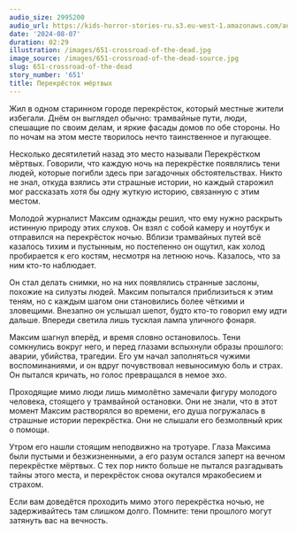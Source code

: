 ```yaml
---
audio_size: 2995200
audio_url: https://kids-horror-stories-ru.s3.eu-west-1.amazonaws.com/audio/651-crossroad-of-the-dead.mp3
date: '2024-08-07'
duration: 02:29
illustration: /images/651-crossroad-of-the-dead.jpg
image_source: /images/651-crossroad-of-the-dead-source.jpg
slug: 651-crossroad-of-the-dead
story_number: '651'
title: Перекрёсток мёртвых
---
```


Жил в одном старинном городе перекрёсток, который местные жители избегали. Днём он выглядел обычно: трамвайные пути, люди, спешащие по своим делам, и яркие фасады домов по обе стороны. Но по ночам на этом месте творилось нечто таинственное и пугающее.

Несколько десятилетий назад это место называли Перекрёстком мёртвых. Говорили, что каждую ночь на перекрёстке появлялись тени людей, которые погибли здесь при загадочных обстоятельствах. Никто не знал, откуда взялись эти страшные истории, но каждый старожил мог рассказать хотя бы одну жуткую историю, связанную с этим местом.

Молодой журналист Максим однажды решил, что ему нужно раскрыть истинную природу этих слухов. Он взял с собой камеру и ноутбук и отправился на перекрёсток ночью. Вблизи трамвайных путей всё казалось тихим и пустынным, но постепенно он ощутил, как холод пробирается к его костям, несмотря на летнюю ночь. Казалось, что за ним кто-то наблюдает.

Он стал делать снимки, но на них появлялись странные заслоны, похожие на силуэты людей. Максим попытался приблизиться к этим теням, но с каждым шагом они становились более чёткими и зловещими. Внезапно он услышал шепот, будто кто-то говорил ему идти дальше. Впереди светила лишь тусклая лампа уличного фонаря.

Максим шагнул вперёд, и время словно остановилось. Тени сомкнулись вокруг него, и перед глазами вспыхнули образы прошлого: аварии, убийства, трагедии. Его ум начал заполняться чужими воспоминаниями, и он вдруг почувствовал невыносимую боль и страх. Он пытался кричать, но голос превращался в немое эхо.

Проходящие мимо люди лишь мимолётно замечали фигуру молодого человека, стоящего у трамвайной остановки. Они не знали, что в этот момент Максим растворялся во времени, его душа погружалась в страшные истории перекрёстка. Они не слышали его безмолвный крик о помощи.

Утром его нашли стоящим неподвижно на тротуаре. Глаза Максима были пустыми и безжизненными, а его разум остался заперт на вечном перекрёстке мёртвых. С тех пор никто больше не пытался разгадывать тайны этого места, и перекрёсток снова окутался мракобесием и страхом.

Если вам доведётся проходить мимо этого перекрёстка ночью, не задерживайтесь там слишком долго. Помните: тени прошлого могут затянуть вас на вечность.